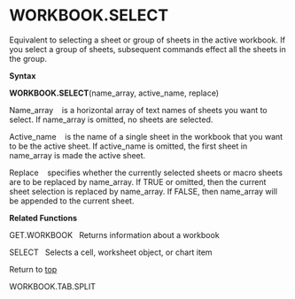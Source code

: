 WORKBOOK.SELECT
===============

Equivalent to selecting a sheet or group of sheets in the active
workbook. If you select a group of sheets, subsequent commands effect
all the sheets in the group.

**Syntax**

**WORKBOOK.SELECT**(name\_array, active\_name, replace)

Name\_array    is a horizontal array of text names of sheets you want to
select. If name\_array is omitted, no sheets are selected.

Active\_name    is the name of a single sheet in the workbook that you
want to be the active sheet. If active\_name is omitted, the first sheet
in name\_array is made the active sheet.

Replace    specifies whether the currently selected sheets or macro
sheets are to be replaced by name\_array. If TRUE or omitted, then the
current sheet selection is replaced by name\_array. If FALSE, then
name\_array will be appended to the current sheet.

**Related Functions**

GET.WORKBOOK   Returns information about a workbook

SELECT   Selects a cell, worksheet object, or chart item

Return to [top](#T)

WORKBOOK.TAB.SPLIT
